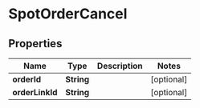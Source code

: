 # SpotOrderCancel

## Properties
Name | Type | Description | Notes
------------ | ------------- | ------------- | -------------
**orderId** | **String** |  |  [optional]
**orderLinkId** | **String** |  |  [optional]
